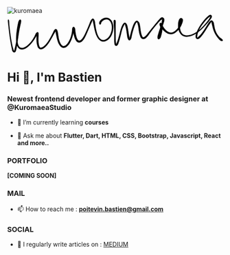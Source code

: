 ![kuromaea](https://github.com/Kuromaea/Kuromaea/assets/41955164/9ed2541c-668d-4de4-bded-f607e5c2dfca)<svg xmlns="http://www.w3.org/2000/svg" id="canvas" viewBox="346.449 353.459 839.080 150.908"><path d="M 349.50,377.85 C 349.19 382.21, 350.34 388.89, 351.44 399.36 C 352.55 409.82, 353.34 417.65, 355.01 430.19 C 356.67 442.73, 357.91 451.07, 359.77 462.04 C 361.63 473.01, 362.63 477.79, 364.29 485.03 C 365.96 492.27, 365.62 495.12, 368.09 498.23 C 370.56 501.34, 374.00 502.16, 376.63 500.59 C 379.26 499.02, 379.63 496.29, 381.25 490.37 C 382.87 484.45, 383.28 479.91, 384.72 470.97 C 386.16 462.03, 386.88 456.03, 388.45 445.67 C 390.02 435.31, 390.82 428.97, 392.55 419.18 C 394.28 409.38, 395.59 404.28, 397.10 396.68 C 398.62 389.07, 400.05 385.57, 400.13 381.16 C 400.21 376.75, 399.20 375.04, 397.52 374.64 C 395.84 374.23, 393.71 375.13, 391.73 379.13 C 389.75 383.14, 389.17 387.11, 387.61 394.65 C 386.04 402.19, 385.11 407.50, 383.89 416.84 C 382.68 426.18, 381.88 431.98, 381.54 441.35 C 381.21 450.72, 381.08 455.97, 382.22 463.70 C 383.36 471.43, 384.12 474.95, 387.24 480.01 C 390.36 485.06, 392.77 487.32, 397.83 488.96 C 402.88 490.60, 406.41 490.33, 412.52 488.21 C 418.63 486.09, 422.16 483.56, 428.39 478.37 C 434.61 473.18, 438.05 469.23, 443.65 462.25 C 449.26 455.27, 452.34 450.01, 456.43 443.46 C 460.52 436.91, 462.69 433.10, 464.12 429.52 C 465.54 425.94, 464.14 424.56, 463.56 425.56 C 462.98 426.56, 461.84 429.06, 461.22 434.50 C 460.60 439.94, 460.17 445.28, 460.45 452.75 C 460.73 460.21, 461.03 465.32, 462.62 471.83 C 464.20 478.33, 464.99 481.84, 468.37 485.28 C 471.75 488.73, 474.61 489.73, 479.51 489.05 C 484.41 488.36, 487.55 486.31, 492.88 481.86 C 498.20 477.42, 501.08 473.77, 506.15 466.82 C 511.21 459.88, 513.77 454.75, 518.21 447.14 C 522.66 439.53, 524.93 434.72, 528.37 428.78 C 531.81 422.84, 534.16 420.16, 535.42 417.43 C 536.68 414.70, 534.80 414.09, 534.66 415.13 C 534.52 416.18, 534.18 418.19, 534.74 422.66 C 535.30 427.13, 536.05 430.96, 537.46 437.48 C 538.86 444.00, 539.58 448.51, 541.77 455.27 C 543.96 462.03, 545.13 466.00, 548.40 471.29 C 551.67 476.58, 553.78 479.37, 558.11 481.71 C 562.44 484.05, 565.31 484.31, 570.04 482.99 C 574.77 481.66, 577.47 479.62, 581.76 475.09 C 586.05 470.56, 588.06 466.96, 591.48 460.33 C 594.89 453.70, 596.39 449.40, 598.83 441.94 C 601.26 434.47, 602.18 429.62, 603.66 423.00 C 605.14 416.38, 606.18 412.60, 606.22 408.83 C 606.25 405.06, 604.92 404.07, 603.85 404.15 C 602.77 404.23, 601.10 405.72, 600.84 409.25 C 600.59 412.77, 601.51 416.14, 602.57 421.78 C 603.63 427.43, 604.36 431.42, 606.13 437.48 C 607.90 443.54, 608.76 447.26, 611.42 452.08 C 614.07 456.89, 615.55 459.52, 619.39 461.55 C 623.24 463.57, 626.30 463.74, 630.64 462.20 C 634.97 460.67, 637.12 458.67, 641.05 453.89 C 644.99 449.11, 646.64 445.50, 650.30 438.31 C 653.96 431.11, 655.71 426.18, 659.35 417.91 C 663.00 409.64, 665.17 404.47, 668.52 396.94 C 671.86 389.41, 673.99 384.73, 676.06 380.27 C 678.12 375.80, 678.19 374.67, 678.84 374.62 C 679.49 374.56, 678.64 375.81, 679.30 379.99 C 679.97 384.17, 680.67 388.09, 682.16 395.53 C 683.64 402.97, 684.41 408.70, 686.73 417.19 C 689.05 425.67, 690.27 430.82, 693.76 437.95 C 697.24 445.09, 699.36 448.63, 704.15 452.87 C 708.94 457.12, 712.03 458.64, 717.71 459.18 C 723.38 459.73, 726.97 458.59, 732.52 455.58 C 738.08 452.57, 741.17 449.85, 745.48 444.13 C 749.78 438.40, 751.61 434.39, 754.06 426.95 C 756.52 419.50, 757.56 414.76, 757.75 406.91 C 757.93 399.07, 757.43 394.48, 755.00 387.72 C 752.56 380.95, 750.30 377.13, 745.59 373.08 C 740.88 369.03, 737.24 367.83, 731.46 367.47 C 725.67 367.10, 721.76 368.62, 716.67 371.25 C 711.58 373.88, 708.52 376.61, 706.01 380.60 C 703.51 384.60, 703.54 388.84, 704.13 391.22 C 704.73 393.59, 707.42 393.82, 708.98 392.48 C 710.54 391.14, 709.75 387.60, 711.93 384.52 C 714.10 381.45, 716.00 379.35, 719.86 377.12 C 723.72 374.88, 726.79 373.33, 731.24 373.34 C 735.69 373.35, 738.31 373.94, 742.10 377.16 C 745.90 380.38, 748.08 383.51, 750.23 389.44 C 752.38 395.36, 753.03 399.61, 752.84 406.79 C 752.65 413.97, 751.61 418.53, 749.28 425.34 C 746.95 432.16, 745.09 435.81, 741.20 440.89 C 737.32 445.97, 734.46 448.14, 729.85 450.74 C 725.24 453.34, 722.63 454.20, 718.15 453.88 C 713.67 453.57, 711.47 452.77, 707.46 449.17 C 703.45 445.56, 701.26 442.52, 698.12 435.86 C 694.98 429.20, 693.80 424.16, 691.75 415.88 C 689.71 407.60, 689.20 401.95, 687.88 394.45 C 686.56 386.95, 686.93 383.08, 685.14 378.38 C 683.35 373.68, 681.73 371.10, 678.94 370.95 C 676.16 370.80, 674.19 372.82, 671.21 377.63 C 668.23 382.44, 667.26 387.33, 664.03 395.00 C 660.80 402.68, 658.74 407.83, 655.06 416.00 C 651.38 424.16, 649.39 429.06, 645.64 435.83 C 641.89 442.60, 639.79 445.89, 636.31 449.86 C 632.82 453.83, 630.87 454.59, 628.19 455.69 C 625.52 456.78, 625.05 456.70, 622.95 455.33 C 620.84 453.95, 619.60 452.77, 617.67 448.81 C 615.74 444.86, 614.70 441.22, 613.30 435.54 C 611.90 429.86, 611.51 425.90, 610.65 420.40 C 609.80 414.89, 610.34 411.49, 609.02 408.00 C 607.70 404.52, 605.97 403.03, 604.05 402.97 C 602.12 402.91, 600.61 403.91, 599.39 407.69 C 598.17 411.47, 599.06 415.34, 597.94 421.87 C 596.82 428.39, 596.08 433.14, 593.79 440.31 C 591.50 447.48, 589.80 451.60, 586.50 457.71 C 583.21 463.82, 580.97 467.03, 577.31 470.86 C 573.65 474.69, 571.41 475.80, 568.19 476.87 C 564.97 477.95, 564.12 477.98, 561.19 476.24 C 558.27 474.49, 556.29 472.70, 553.58 468.15 C 550.87 463.60, 549.50 459.87, 547.65 453.47 C 545.81 447.06, 545.50 442.58, 544.36 436.13 C 543.22 429.68, 543.26 425.94, 541.96 421.20 C 540.66 416.46, 540.16 413.91, 537.85 412.41 C 535.54 410.91, 533.26 410.94, 530.42 413.69 C 527.58 416.44, 526.93 419.96, 523.65 426.17 C 520.38 432.38, 518.37 437.21, 514.06 444.73 C 509.74 452.26, 507.02 457.23, 502.07 463.80 C 497.12 470.36, 494.02 473.67, 489.31 477.56 C 484.59 481.45, 481.78 482.48, 478.49 483.23 C 475.21 483.98, 474.81 483.85, 472.88 481.29 C 470.95 478.74, 469.97 476.21, 468.84 470.45 C 467.71 464.69, 467.47 459.65, 467.25 452.52 C 467.02 445.38, 467.87 440.42, 467.72 434.78 C 467.57 429.14, 468.21 425.99, 466.50 424.32 C 464.79 422.64, 462.09 423.11, 459.17 426.39 C 456.25 429.67, 455.76 434.15, 451.91 440.72 C 448.06 447.30, 445.25 452.51, 439.91 459.27 C 434.57 466.02, 431.04 469.74, 425.20 474.51 C 419.36 479.28, 415.87 481.26, 410.72 483.12 C 405.57 484.98, 403.28 484.97, 399.43 483.83 C 395.59 482.68, 394.03 481.56, 391.47 477.40 C 388.92 473.24, 387.79 470.20, 386.66 463.03 C 385.54 455.85, 385.47 450.62, 385.87 441.52 C 386.27 432.43, 387.18 426.65, 388.68 417.54 C 390.18 408.43, 391.49 403.24, 393.37 395.99 C 395.25 388.74, 397.30 385.35, 398.08 381.31 C 398.85 377.26, 397.95 375.94, 397.23 375.78 C 396.51 375.62, 395.40 376.47, 394.49 380.49 C 393.58 384.52, 393.83 388.29, 392.67 395.90 C 391.50 403.50, 390.34 408.68, 388.67 418.50 C 387.01 428.33, 386.12 434.69, 384.34 445.00 C 382.56 455.32, 381.55 461.30, 379.78 470.08 C 378.00 478.86, 376.73 483.50, 375.46 488.90 C 374.20 494.29, 374.03 495.73, 373.45 497.05 C 372.86 498.37, 373.57 498.11, 372.55 495.51 C 371.53 492.90, 370.18 490.84, 368.33 484.02 C 366.49 477.20, 365.31 472.27, 363.31 461.41 C 361.32 450.55, 360.06 442.22, 358.34 429.74 C 356.62 417.26, 355.77 409.46, 354.70 399.02 C 353.64 388.58, 354.05 381.79, 353.01 377.55 C 351.97 373.32, 349.81 373.49, 349.50 377.85" style="stroke: black; fill: black;"/><path d="M 760.88,376.85 C 759.74 378.20, 759.76 379.35, 759.70 383.45 C 759.65 387.55, 760.17 390.50, 760.60 397.34 C 761.03 404.19, 761.52 408.92, 761.83 417.69 C 762.15 426.46, 762.09 432.22, 762.18 441.18 C 762.27 450.13, 761.61 455.76, 762.30 462.46 C 762.99 469.16, 763.26 472.52, 765.64 474.69 C 768.02 476.85, 771.31 476.50, 774.20 473.29 C 777.09 470.08, 777.64 466.13, 780.09 458.64 C 782.53 451.16, 784.00 445.00, 786.41 435.86 C 788.82 426.71, 789.59 420.71, 792.15 412.92 C 794.71 405.13, 797.02 401.21, 799.20 396.90 C 801.39 392.59, 802.08 391.63, 803.08 391.35 C 804.08 391.08, 803.26 391.86, 804.22 395.52 C 805.19 399.19, 806.57 403.03, 807.90 409.68 C 809.24 416.32, 809.74 421.51, 810.91 428.74 C 812.08 435.98, 811.98 440.69, 813.76 445.85 C 815.53 451.01, 817.20 454.00, 819.79 454.54 C 822.38 455.08, 824.47 453.38, 826.70 448.56 C 828.93 443.75, 828.86 438.54, 830.96 430.47 C 833.06 422.39, 834.54 416.16, 837.21 408.19 C 839.88 400.22, 841.83 395.35, 844.32 390.63 C 846.81 385.92, 848.10 385.11, 849.64 384.63 C 851.18 384.15, 850.86 384.76, 852.01 388.22 C 853.15 391.67, 854.21 395.56, 855.37 401.89 C 856.54 408.23, 856.56 413.08, 857.83 419.89 C 859.10 426.70, 859.73 430.51, 861.71 435.95 C 863.68 441.39, 864.26 444.52, 867.72 447.11 C 871.17 449.69, 874.58 450.19, 878.99 448.88 C 883.39 447.57, 885.38 445.23, 889.75 440.54 C 894.12 435.86, 895.97 431.93, 900.84 425.44 C 905.71 418.95, 908.67 414.93, 914.12 408.10 C 919.57 401.26, 922.91 397.25, 928.09 391.27 C 933.26 385.30, 935.97 381.88, 939.98 378.20 C 943.98 374.52, 946.30 374.23, 948.11 372.89 C 949.91 371.55, 949.12 370.89, 949.01 371.50 C 948.90 372.12, 948.27 372.58, 947.57 375.97 C 946.86 379.36, 946.90 382.46, 945.47 388.47 C 944.04 394.48, 942.68 398.65, 940.41 406.01 C 938.13 413.37, 936.16 418.17, 934.09 425.27 C 932.02 432.37, 930.41 436.61, 930.06 441.52 C 929.72 446.44, 930.48 448.80, 932.37 449.85 C 934.26 450.90, 937.12 450.10, 939.53 446.77 C 941.94 443.44, 942.76 439.58, 944.41 433.21 C 946.06 426.84, 947.14 421.95, 947.78 414.91 C 948.43 407.87, 948.28 403.31, 947.63 398.00 C 946.98 392.69, 946.36 390.06, 944.53 388.35 C 942.71 386.65, 939.56 387.41, 938.50 389.50 C 937.45 391.59, 937.41 394.50, 939.26 398.81 C 941.11 403.11, 943.61 406.27, 947.75 411.01 C 951.89 415.75, 954.64 418.74, 959.96 422.51 C 965.28 426.27, 968.46 428.41, 974.34 429.83 C 980.23 431.25, 983.55 431.36, 989.40 429.61 C 995.25 427.86, 998.32 425.53, 1003.59 421.09 C 1008.85 416.65, 1011.68 413.26, 1015.72 407.43 C 1019.75 401.61, 1021.39 397.66, 1023.77 391.96 C 1026.16 386.27, 1027.28 383.20, 1027.66 378.96 C 1028.04 374.71, 1027.65 372.57, 1025.68 370.74 C 1023.70 368.91, 1020.48 368.30, 1017.78 369.82 C 1015.09 371.34, 1013.78 373.65, 1012.20 378.34 C 1010.62 383.03, 1010.09 386.74, 1009.86 393.26 C 1009.64 399.77, 1009.47 403.97, 1011.08 410.91 C 1012.68 417.84, 1013.73 422.35, 1017.89 427.94 C 1022.04 433.52, 1025.28 436.48, 1031.84 438.84 C 1038.40 441.20, 1042.51 441.07, 1050.68 439.73 C 1058.86 438.39, 1063.90 436.71, 1072.72 432.15 C 1081.54 427.59, 1086.39 423.93, 1094.80 416.91 C 1103.21 409.89, 1107.38 404.95, 1114.78 397.05 C 1122.17 389.16, 1126.69 384.19, 1131.75 377.44 C 1136.82 370.68, 1139.65 367.47, 1140.12 363.28 C 1140.59 359.09, 1137.77 356.18, 1134.10 356.48 C 1130.44 356.78, 1127.40 359.58, 1121.78 364.78 C 1116.16 369.98, 1112.07 374.69, 1106.02 382.47 C 1099.96 390.25, 1096.32 395.52, 1091.49 403.68 C 1086.66 411.85, 1084.61 416.31, 1081.86 423.29 C 1079.11 430.27, 1077.89 433.55, 1077.73 438.58 C 1077.57 443.61, 1078.40 446.61, 1081.06 448.44 C 1083.72 450.26, 1086.87 450.11, 1091.01 447.71 C 1095.16 445.32, 1097.20 442.19, 1101.80 436.47 C 1106.39 430.75, 1109.17 426.32, 1113.99 419.10 C 1118.81 411.89, 1121.60 406.81, 1125.90 400.39 C 1130.20 393.97, 1132.83 390.53, 1135.49 387.01 C 1138.16 383.48, 1138.36 382.81, 1139.22 382.75 C 1140.07 382.70, 1139.08 383.50, 1139.75 386.74 C 1140.42 389.99, 1141.09 393.23, 1142.56 398.97 C 1144.03 404.70, 1144.58 408.68, 1147.10 415.41 C 1149.61 422.15, 1151.53 426.42, 1155.13 432.66 C 1158.73 438.89, 1161.50 442.10, 1165.11 446.59 C 1168.73 451.09, 1170.34 452.99, 1173.21 455.13 C 1176.07 457.28, 1177.67 457.13, 1179.45 457.33 C 1181.24 457.54, 1181.52 456.72, 1182.12 456.15 C 1182.72 455.59, 1182.50 455.20, 1182.44 454.51 C 1182.38 453.82, 1182.68 453.85, 1181.84 452.70 C 1181.01 451.56, 1180.67 450.85, 1178.28 448.79 C 1175.88 446.73, 1173.52 446.23, 1169.89 442.42 C 1166.25 438.62, 1163.49 435.58, 1160.09 429.77 C 1156.68 423.96, 1155.01 419.87, 1152.87 413.38 C 1150.73 406.90, 1150.65 403.18, 1149.37 397.35 C 1148.09 391.51, 1148.48 388.06, 1146.48 384.21 C 1144.49 380.36, 1142.49 378.30, 1139.39 378.10 C 1136.29 377.90, 1134.57 379.33, 1130.99 383.21 C 1127.41 387.08, 1125.78 390.89, 1121.49 397.47 C 1117.20 404.05, 1114.42 409.06, 1109.56 416.10 C 1104.70 423.13, 1101.64 427.41, 1097.17 432.64 C 1092.70 437.87, 1089.83 439.90, 1087.20 442.26 C 1084.56 444.61, 1084.75 445.06, 1083.99 444.41 C 1083.23 443.75, 1082.95 442.86, 1083.40 438.97 C 1083.85 435.07, 1083.86 431.55, 1086.23 424.94 C 1088.61 418.34, 1090.54 413.82, 1095.27 405.94 C 1100.00 398.05, 1103.85 392.99, 1109.87 385.53 C 1115.89 378.07, 1120.23 373.44, 1125.37 368.64 C 1130.51 363.84, 1133.57 362.87, 1135.57 361.53 C 1137.56 360.18, 1136.79 359.26, 1135.33 361.93 C 1133.87 364.60, 1132.90 368.35, 1128.25 374.87 C 1123.60 381.40, 1119.23 386.70, 1112.07 394.56 C 1104.92 402.41, 1100.71 407.31, 1092.49 414.13 C 1084.26 420.95, 1079.43 424.39, 1070.94 428.65 C 1062.44 432.91, 1057.49 434.31, 1050.01 435.44 C 1042.52 436.58, 1039.07 436.45, 1033.51 434.33 C 1027.95 432.21, 1025.52 429.78, 1022.21 424.86 C 1018.90 419.94, 1017.96 415.94, 1016.94 409.74 C 1015.92 403.53, 1016.39 399.55, 1017.12 393.83 C 1017.85 388.10, 1019.39 384.91, 1020.61 381.11 C 1021.82 377.31, 1022.98 376.48, 1023.21 374.84 C 1023.43 373.21, 1022.36 372.34, 1021.74 372.94 C 1021.12 373.53, 1020.87 374.46, 1020.10 377.81 C 1019.32 381.16, 1019.71 384.42, 1017.89 389.70 C 1016.06 394.99, 1014.56 398.79, 1010.97 404.22 C 1007.39 409.65, 1004.61 412.85, 999.97 416.85 C 995.33 420.85, 992.60 422.76, 987.78 424.21 C 982.95 425.67, 980.61 425.50, 975.85 424.12 C 971.08 422.74, 968.30 420.94, 963.94 417.30 C 959.58 413.66, 957.38 410.46, 954.04 405.93 C 950.71 401.41, 949.43 398.17, 947.28 394.69 C 945.13 391.21, 944.96 389.45, 943.30 388.54 C 941.65 387.63, 939.63 388.09, 939.01 390.13 C 938.38 392.17, 939.83 393.91, 940.20 398.74 C 940.56 403.57, 941.39 407.77, 940.83 414.29 C 940.27 420.82, 938.97 425.47, 937.40 431.36 C 935.82 437.26, 933.64 440.35, 932.96 443.75 C 932.27 447.15, 933.27 448.61, 933.98 448.37 C 934.69 448.13, 935.35 446.86, 936.48 442.55 C 937.62 438.24, 937.76 433.78, 939.65 426.84 C 941.55 419.89, 943.45 415.12, 945.95 407.82 C 948.45 400.51, 950.22 396.51, 952.16 390.32 C 954.11 384.14, 955.52 381.24, 955.68 376.88 C 955.84 372.52, 955.09 370.62, 952.97 368.54 C 950.85 366.46, 948.47 365.37, 945.07 366.50 C 941.68 367.62, 940.13 369.83, 936.01 374.17 C 931.88 378.51, 929.54 381.99, 924.43 388.19 C 919.32 394.38, 916.00 398.33, 910.45 405.13 C 904.90 411.94, 901.70 415.96, 896.67 422.20 C 891.65 428.45, 889.31 432.27, 885.34 436.35 C 881.37 440.43, 879.51 441.48, 876.83 442.61 C 874.15 443.73, 873.76 443.72, 871.94 441.96 C 870.12 440.21, 869.28 438.49, 867.73 433.84 C 866.17 429.20, 865.37 425.36, 864.17 418.73 C 862.98 412.09, 863.09 407.31, 861.77 400.67 C 860.45 394.02, 860.19 389.77, 857.57 385.50 C 854.95 381.23, 852.26 378.86, 848.65 379.33 C 845.05 379.81, 842.89 382.47, 839.54 387.88 C 836.20 393.29, 834.74 398.17, 831.92 406.39 C 829.10 414.62, 827.60 420.95, 825.44 429.01 C 823.28 437.07, 822.02 442.20, 821.12 446.68 C 820.22 451.17, 821.14 451.92, 820.93 451.43 C 820.72 450.95, 820.80 449.00, 820.07 444.26 C 819.35 439.51, 818.47 434.88, 817.30 427.71 C 816.14 420.53, 815.68 415.31, 814.24 408.38 C 812.81 401.46, 812.46 397.36, 810.12 393.07 C 807.77 388.78, 805.65 386.70, 802.53 386.93 C 799.41 387.17, 797.51 389.36, 794.51 394.25 C 791.51 399.15, 790.12 403.35, 787.51 411.41 C 784.90 419.46, 784.00 425.42, 781.46 434.51 C 778.92 443.61, 777.23 449.75, 774.81 456.89 C 772.38 464.02, 770.38 467.20, 769.33 470.20 C 768.28 473.20, 769.90 473.54, 769.56 471.90 C 769.23 470.25, 768.18 468.11, 767.66 461.96 C 767.15 455.80, 767.15 449.99, 767.00 441.11 C 766.85 432.24, 766.98 426.37, 766.92 417.58 C 766.87 408.79, 766.71 404.03, 766.73 397.16 C 766.75 390.30, 767.30 387.36, 767.04 383.27 C 766.77 379.18, 766.65 377.99, 765.42 376.70 C 764.19 375.42, 762.03 375.50, 760.88 376.85" style="stroke: black; fill: black;"/></svg>


<h1 align="left">Hi 🙌, I'm Bastien</h1>
<h3 align="left">Newest frontend developer and former graphic designer at @KuromaeaStudio</h3>

- 🌱 I’m currently learning **courses**

- 💬 Ask me about **Flutter, Dart, HTML, CSS, Bootstrap, Javascript, React and more..**

### PORTFOLIO

**[COMING SOON]**

### MAIL

- 📫 How to reach me : **poitevin.bastien@gmail.com**

### SOCIAL

- 📝 I regularly write articles on : [MEDIUM](https://medium.com/@kuromaea)

<!--
**Kuromaea/Kuromaea** is a ✨ _special_ ✨ repository because its `README.md` (this file) appears on your GitHub profile.

Here are some ideas to get you started:

- 🔭 I’m currently working on ...
- 🌱 I’m currently learning ...
- 👯 I’m looking to collaborate on ...
- 🤔 I’m looking for help with ...
- 💬 Ask me about ...
- 📫 How to reach me: ...
- 😄 Pronouns: ...
- ⚡ Fun fact: ...
-->
